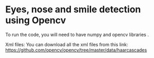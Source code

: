 # Eyes, nose and smile detection using Opencv

To run the code, you will need to have numpy and opencv libraries .

Xml files:
You can download all the xml files from this link: https://github.com/opencv/opencv/tree/master/data/haarcascades
